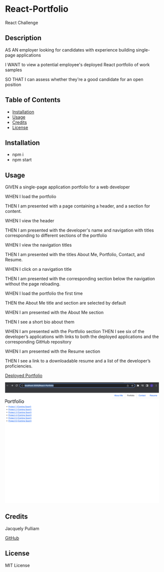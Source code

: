 # React-Portfolio
React Challenge

## Description

AS AN employer looking for candidates with experience building single-page applications

I WANT to view a potential employee's deployed React portfolio of work samples

SO THAT I can assess whether they're a good candidate for an open position

## Table of Contents

- [Installation](#installation)
- [Usage](#usage)
- [Credits](#credits)
- [License](#license)

## Installation
 * npm i
 * npm start

## Usage
GIVEN a single-page application portfolio for a web developer

WHEN I load the portfolio

THEN I am presented with a page containing a header, and a section for content.

WHEN I view the header

THEN I am presented with the developer's name and navigation with titles corresponding to different sections of the portfolio

WHEN I view the navigation titles

THEN I am presented with the titles About Me, Portfolio, Contact, and Resume.

WHEN I click on a navigation title

THEN I am presented with the corresponding section below the navigation without the page reloading.

WHEN I load the portfolio the first time

THEN the About Me title and section are selected by default

WHEN I am presented with the About Me section

THEN I see a short bio about them

WHEN I am presented with the Portfolio section THEN I see six of the developer’s applications with links to both the deployed applications and the corresponding GitHub repository

WHEN I am presented with the Resume section

THEN I see a link to a downloadable resume and a list of the developer’s proficiencies.
<!-- WHEN I am presented with the Contact section
THEN I see a contact form with fields for a name, an email address, and a message
WHEN I move my cursor out of one of the form fields without entering text
THEN I receive a notification that this field is required
WHEN I enter text into the email address field
THEN I receive a notification if I have entered an invalid email address -->

[Deployed Portfolio](http://localhost:3000/React-Portfolio)

![Screenshot](Screenshot%202023-03-05%20at%205.10.49%20PM.png)

## Credits

Jacquely Pulliam

[GitHub](https://github.com/JacquieSue)

## License

MIT License